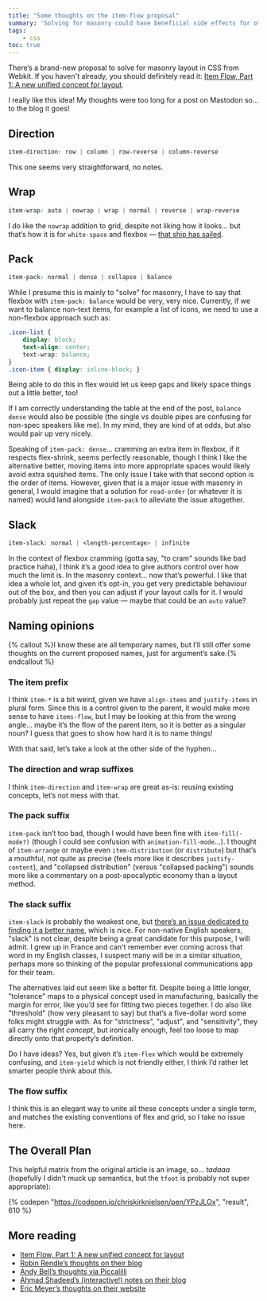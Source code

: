 ```yaml
---
title: "Some thoughts on the item-flow proposal"
summary: 'Solving for masonry could have beneficial side effects for other layout methods.'
tags:
    - css
toc: true
---
```


There’s a brand-new proposal to solve for masonry layout in CSS from Webkit. If you haven't already, you should definitely read it: [Item Flow, Part 1: A new unified concept for layout](https://webkit.org/blog/16587/item-flow-part-1-a-new-unified-concept-for-layout/).

I really like this idea! My thoughts were too long for a post on Mastodon so… to the blog it goes!

## Direction 

```css
item-direction: row | column | row-reverse | column-reverse
```

This one seems very straightforward, no notes.

## Wrap

```css
item-wrap: auto | nowrap | wrap | normal | reverse | wrap-reverse
```

I do like the `nowrap` addition to grid, despite not liking how it looks… but that’s how it is for `white-space` and flexbox — [that ship has sailed](https://wiki.csswg.org/ideas/mistakes#:~:text=nowrap).

## Pack

```css
item-pack: normal | dense | collapse | balance
```

While I presume this is mainly to "solve" for masonry, I have to say that flexbox with `item-pack: balance` would be very, very nice. Currently, if we want to balance non-text items, for example a list of icons, we need to use a non-flexbox approach such as:

```css
.icon-list {
    display: block;
    text-align: center;
    text-wrap: balance;
}
.icon-item { display: inline-block; }
```

Being able to do this in flex would let us keep gaps and likely space things out a little better, too!

If I am correctly understanding the table at the end of the post, `balance dense` would also be possible (the single vs double pipes are confusing for non-spec speakers like me). In my mind, they are kind of at odds, but also would pair up very nicely.

Speaking of `item-pack: dense`… cramming an extra item in flexbox, if it respects flex-shrink, seems perfectly reasonable, though I think I like the alternative better, moving items into more appropriate spaces would likely avoid extra squished items. The only issue I take with that second option is the order of items. However, given that is a major issue with masonry in general, I would imagine that a solution for `read-order` (or whatever it is named) would land alongside `item-pack` to alleviate the issue altogether.

## Slack
```css
item-slack: normal | <length-percentage> | infinite
```

In the context of flexbox cramming (gotta say, "to cram" sounds like bad practice haha), I think it’s a good idea to give authors control over how much the limit is. In the masonry context… now that’s powerful. I like that idea a whole lot, and given it’s opt-in, you get very predictable behaviour out of the box, and then you can adjust if your layout calls for it. I would probably just repeat the `gap` value — maybe that could be an `auto` value?

## Naming opinions

{% callout %}I know these are all temporary names, but I’ll still offer some thoughts on the current proposed names, just for argument’s sake.{% endcallout %}

### The item prefix
I think `item-*` is a bit weird, given we have `align-items` and `justify-items` in plural form. Since this is a control given to the parent, it would make more sense to have `items-flow`, but I may be looking at this from the wrong angle… maybe it’s the flow of the parent item, so it is better as a singular noun? I guess that goes to show how hard it is to name things!

With that said, let’s take a look at the other side of the hyphen…

### The direction and wrap suffixes
I think `item-direction` and `item-wrap` are great as-is: reusing existing concepts, let’s not mess with that.

### The pack suffix
`item-pack` isn’t too bad, though I would have been fine with `item-fill(-mode?)` (though I could see confusion with `animation-fill-mode`…). I thought of `item-arrange` or maybe even `item-distribution` (or `distribute`) but that’s a mouthful, not quite as precise (feels more like it describes `justify-content`), and "collapsed distribution" (versus "collapsed packing") sounds more like a commentary on a post-apocalyptic economy than a layout method.

### The slack suffix
`item-slack` is probably the weakest one, but [there’s an issue dedicated to finding it a better name](https://github.com/w3c/csswg-drafts/issues/10884), which is nice. For non-native English speakers, "slack" is not clear, despite being a great candidate for this purpose, I will admit. I grew up in France and can't remember ever coming across that word in my English classes, I suspect many will be in a similar situation, perhaps more so thinking of the popular professional communications app for their team.

The alternatives laid out seem like a better fit. Despite being a little longer, "tolerance" maps to a physical concept used in manufacturing, basically the margin for error, like you’d see for fitting two pieces together. I do also like "threshold" (how very pleasant to say) but that’s a five-dollar word some folks might struggle with. As for "strictness", "adjust", and "sensitivity", they all carry the right _concept_, but ironically enough, feel too loose to map directly onto that property’s definition.

Do I have ideas? Yes, but given it’s `item-flex` which would be extremely confusing, and `item-yield` which is not friendly either, I think I’d rather let smarter people think about this.

### The flow suffix
I think this is an elegant way to unite all these concepts under a single term, and matches the existing conventions of flex and grid, so I take no issue here.

## The Overall Plan

This helpful matrix from the original article is an image, so… _tadaaa_ (hopefully I didn't muck up semantics, but the `tfoot` is probably not super appropriate):

{% codepen "https://codepen.io/chriskirknielsen/pen/YPzJLOx", "result", 610  %}

## More reading
- [Item Flow, Part 1: A new unified concept for layout](https://webkit.org/blog/16587/item-flow-part-1-a-new-unified-concept-for-layout/)
- [Robin Rendle’s thoughts on their blog](https://robinrendle.com/notes/item-flow/)
- [Andy Bell’s thoughts via Piccalilli](https://piccalil.li/links/item-flow-part-1-a-new-unified-concept-for-layout/)
- [Ahmad Shadeed’s (interactive!) notes on their blog](https://ishadeed.com/article/item-flow/)
- [Eric Meyer’s thoughts on their website](https://meyerweb.com/eric/thoughts/2025/05/21/masonry-item-flow-and-gulp/)
